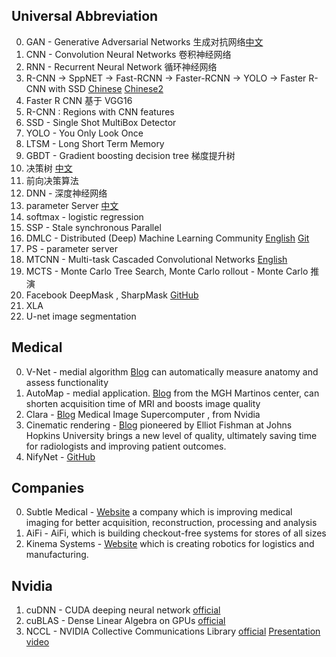 ## Universal Abbreviation
0. GAN - Generative Adversarial Networks 生成对抗网络[中文](https://www.leiphone.com/news/201701/Kq6FvnjgbKK8Lh8N.html)
0. CNN - Convolution Neural Networks 卷积神经网络
0. RNN - Recurrent Neural Network 循环神经网络
0. R-CNN -> SppNET -> Fast-RCNN -> Faster-RCNN -> YOLO -> Faster R-CNN with SSD
   [Chinese](https://www.cnblogs.com/skyfsm/p/6806246.html)
   [Chinese2](http://blog.csdn.net/linolzhang/article/details/54344350)
0. Faster R CNN 基于 VGG16
0. R-CNN : Regions with CNN features
0. SSD - Single Shot MultiBox Detector
0. YOLO - You Only Look Once
0. LTSM - Long Short Term Memory
0. GBDT - Gradient boosting decision tree 梯度提升树
0. 决策树 [中文](http://www.cnblogs.com/leoo2sk/archive/2010/09/19/decision-tree.html)
0. 前向决策算法
0. DNN - 深度神经网络
0. parameter Server [中文](https://www.zhihu.com/question/26998075)
0. softmax - logistic regression
0. SSP - Stale synchronous Parallel
0. DMLC - Distributed (Deep) Machine Learning Community [English](http://dmlc.ml/)
 [Git](https://github.com/dmlc)
0. PS - parameter server
0. MTCNN - Multi-task Cascaded Convolutional Networks [English](https://kpzhang93.github.io/MTCNN_face_detection_alignment/)
0. MCTS - Monte Carlo Tree Search, Monte Carlo rollout - Monte Carlo 推演
0. Facebook DeepMask , SharpMask [GitHub](https://github.com/facebookresearch/deepmask)
0. XLA
0. U-net image segmentation

## Medical 

0. V-Net - medial algorithm [Blog](https://blogs.nvidia.com/blog/2018/03/28/ai-healthcare-gtc/) can automatically measure anatomy and assess functionality
0. AutoMap - medial application. [Blog](https://blogs.nvidia.com/blog/2018/03/28/ai-healthcare-gtc/)  from the MGH Martinos center, can shorten acquisition time of MRI and boosts image quality
0. Clara - [Blog](https://blogs.nvidia.com/blog/2018/03/28/ai-healthcare-gtc/) Medical Image Supercomputer , from Nvidia
0. Cinematic rendering -  [Blog](https://blogs.nvidia.com/blog/2018/03/28/ai-healthcare-gtc/) pioneered by Elliot Fishman at Johns Hopkins University brings a new level of quality, ultimately saving time for radiologists and improving patient outcomes.
0. NifyNet - [GitHub](https://github.com/NifTK/NiftyNet)

## Companies
0. Subtle Medical - [Website](https://subtlemedical.com/) a company which  is improving medical imaging for better acquisition, reconstruction, processing and analysis 
0. AiFi - AiFi, which is building checkout-free systems for stores of all sizes
0. Kinema Systems - [Website](http://www.kinemasystems.com/)  which is creating robotics for logistics and manufacturing.

## Nvidia
1. cuDNN - CUDA deeping neural network [official](https://developer.nvidia.com/cudnn)
2. cuBLAS - Dense Linear Algebra on GPUs [official](https://developer.nvidia.com/cublas) 
3. NCCL - NVIDIA Collective Communications Library  [official](https://developer.nvidia.com/nccl) [Presentation](http://on-demand.gputechconf.com/gtc/2017/presentation/s7155-jeaugey-nccl.pdf) [video](http://on-demand-gtc.gputechconf.com/gtcnew/on-demand-gtc.php?searchByKeyword=S7155&searchItems=session_id&sessionTopic=&sessionEvent=&sessionYear=&sessionFormat=&submit=&select=)